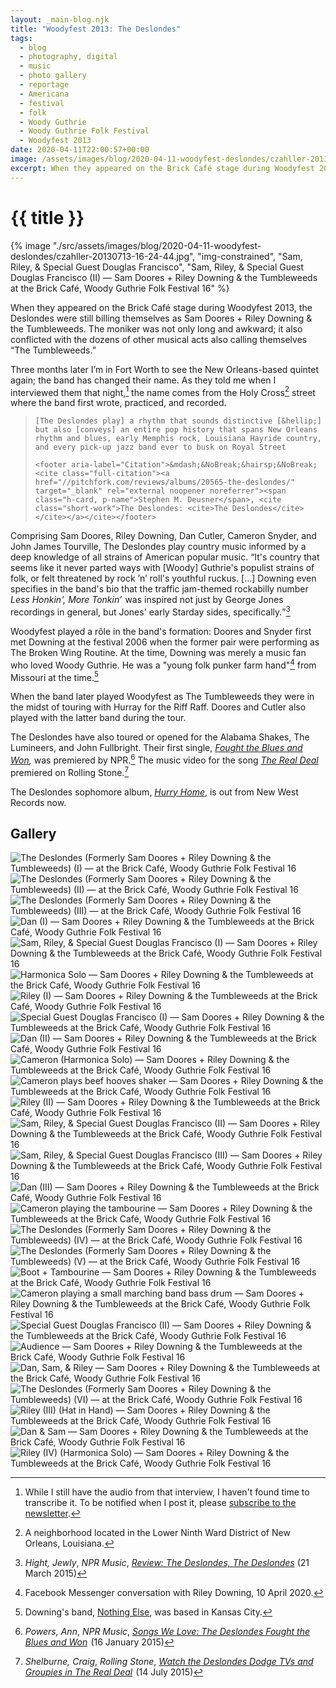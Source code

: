 ```yaml
---
layout: _main-blog.njk
title: "Woodyfest 2013: The Deslondes"
tags: 
  - blog
  - photography, digital
  - music
  - photo gallery
  - reportage
  - Americana
  - festival
  - folk
  - Woody Guthrie
  - Woody Guthrie Folk Festival
  - Woodyfest 2013
date: 2020-04-11T22:00:57+00:00
image: /assets/images/blog/2020-04-11-woodyfest-deslondes/czahller-20130713-16-24-44.jpgczahller-20130713-17-52-12.jpg
excerpt: When they appeared on the Brick Café stage during Woodyfest 2013, the Deslondes were still billing themselves as Sam Doores + Riley Downing &amp; the Tumbleweeds.
---
```

<!-- markdownlint-disable MD025 -->
# {{ title }}

<!-- markdownlint-enable MD025 --><mpb-dialog-img>

{% image "./src/assets/images/blog/2020-04-11-woodyfest-deslondes/czahller-20130713-16-24-44.jpg", "img-constrained", "Sam, Riley, & Special Guest Douglas Francisco", "Sam, Riley, & Special Guest Douglas Francisco (II) — Sam Doores + Riley Downing & the Tumbleweeds at the Brick Café, Woody Guthrie Folk Festival 16" %}</mpb-dialog-img>

When they appeared on the <span class="h-card p-organization">Brick Caf&eacute;</span> stage during Woodyfest <time datetime="2013-07-13T16:00-5:00">2013</time>, the <span class="h-card p-organization">Deslondes</span> were still billing themselves as <span class="h-card p-organization">Sam Doores + Riley Downing &amp; the Tumbleweeds.</span> The moniker was not only long and awkward; it also conflicted with the dozens of other musical acts also calling themselves “The Tumbleweeds.”

<time datetime="2013-09-28T18:00-5:00">Three months</time> later I’m in Fort Worth to see the New Orleans-based quintet again; the band has changed their name. As they told me when I interviewed them that night,[^1] the name comes from the Holy Cross[^2] street where the band first wrote, practiced, and recorded.

<blockquote cite="//pitchfork.com/reviews/albums/20565-the-deslondes/">

    [The Deslondes play] a rhythm that sounds distinctive [&hellip;] but also [conveys] an entire pop history that spans New Orleans rhythm and blues, early Memphis rock, Louisiana Hayride country, and every pick-up jazz band ever to busk on Royal Street

    <footer aria-label="Citation">&mdash;&NoBreak;&hairsp;&NoBreak;<cite class="full-citation"><a href="//pitchfork.com/reviews/albums/20565-the-deslondes/" target="_blank" rel="external noopener noreferrer"><span class="h-card, p-name">Stephen M. Deusner</span>, <cite class="short-work">The Deslondes: <cite>The Deslondes</cite></cite></a></cite></footer>
</blockquote>

Comprising <span class="h-card p-name">Sam Doores</span>, <span class="h-card p-name">Riley Downing</span>, <span class="h-card p-name">Dan Cutler</span>, <span class="h-card p-name">Cameron Snyder</span>, and <span class="h-card p-name">John James Tourville</span>, The Deslondes play country music informed by a deep knowledge of all strains of American popular music. <q>It's country that seems like it never parted ways with [Woody] Guthrie's populist strains of folk, or felt threatened by rock &rsquo;n&rsquo; roll's youthful ruckus. [&hellip;] Downing even specifies in the band's bio that the traffic jam-themed rockabilly number <cite class="short-work">Less Honkin', More Tonkin&rsquo;&NoBreak;&hairsp;</cite> was inspired not just by George Jones recordings in general, but Jones' early Starday sides, specifically.</q>[^3]

Woodyfest played a r&ocirc;le in the band's formation: Doores and Snyder first met Downing at the festival <time datetime="2006-07">2006</time> when the former pair were performing as <span class="h-card p-organization">The Broken Wing Routine</span>. At the time, Downing was merely a music fan who loved Woody Guthrie. He was a "young folk punker farm hand"[^4] from Missouri at the time.[^5]

When the band later played Woodyfest as The Tumbleweeds they were in the midst of touring with <span class="h-card p-organization">Hurray for the Riff Raff</span>. Doores and Cutler also played with the latter band during the tour.

The Deslondes have also toured or opened for the <span class="h-card p-organization">Alabama Shakes</span>, <span class="h-card p-organization">The Lumineers</span>, and <span class="h-card p-name">John Fullbright</span>. Their first single, <cite class="short-work"><a href="//geo.music.apple.com/us/album/fought-the-blues-and-won-yum-yum-single/1436938689?mt=1&app=music&at=10ldhk" target="_blank" rel="external noopener noreferrer">Fought the Blues and Won</a>,</cite> was premiered by <span class="h-card p-organization">NPR</span>.[^6] The music video for the song <cite class="short-work"><a href="//geo.music.apple.com/us/album/the-real-deal/1436829892?i=1436830041&mt=1&app=music&at=10ldhk" target="_blank" rel="external noopener noreferrer">The Real Deal</a></cite> premiered on <span class="h-card p-organization">Rolling Stone</span>.[^7]</p>

The Deslondes sophomore album, <cite><a href="//geo.music.apple.com/us/album/hurry-home/1436938021?mt=1&app=music&at=10ldhk" target="_blank" rel="external noopener noreferrer">Hurry Home</a></cite>, is out from <span class="h-card p-organization">New West Records</span> now.

[^1]: While I still have the audio from that interview, I haven't found time to transcribe it. To be notified when I post it, please [subscribe to the newsletter](/contact/newsletter).

[^2]: A neighborhood located in the Lower Ninth Ward District of New Orleans, Louisiana.

[^3]: <cite class="h-card p-name full-citation">Hight, Jewly</cite>, <cite>NPR Music</cite>, <cite class="short-work"><a href="https://www.npr.org/2015/05/31/410046950/first-listen-the-deslondes-the-deslondes" target="_blank" rel="external noopener noreferrer">Review: The Deslondes, <cite>The Deslondes</cite></a></cite> (<time datetime="2015-05-31T11:03-4:00">21 March 2015</time>)

[^4]: Facebook Messenger conversation with Riley Downing, <time datetime="2020-04-10">10 April 2020.</time>

[^5]: Downing's band, <span class="h-card p-organization"><a href="https://youtu.be/h4eF4QF9DaE" target="_blank" rel="external noopener noreferrer">Nothing Else</a></span>, was based in Kansas City.

[^6]: <cite class="h-card p-name full-citation">Powers, Ann</cite>, <cite>NPR Music</cite>, <cite class="short-work"><a href="https://www.npr.org/2015/01/16/377747322/the-deslondes-fought-the-blues-and-won" target="_blank" rel="external noopener noreferrer">Songs We Love: The Deslondes <cite class="short-work">Fought the Blues and Won</cite></a>&NoBreak;&hairsp;&NoBreak;</cite> (<time datetime="2015-01-16T14:00-5:00">16 January 2015</time>)

[^7]: <cite class="h-card p-name full-citation">Shelburne, Craig</cite>, <cite>Rolling Stone</cite>, <cite class="short-work"><a href="https://www.rollingstone.com/music/music-country/watch-the-deslondes-dodge-tvs-and-groupies-in-real-deal-video-161564/" target="_blank" rel="external noopener noreferrer">Watch the Deslondes Dodge <abbr>TV</abbr>s and Groupies in <cite class="short-work">The Real Deal</cite></a>&NoBreak;&hairsp;&NoBreak;</cite> (<time datetime="2015-07-14T13:53-4:00">14 July 2015</time>)

## Gallery

<mpb-dialog-gallery hint rel cols="8">
  
  ![The Deslondes (Formerly Sam Doores + Riley Downing & the Tumbleweeds) (I) — at the Brick Café, Woody Guthrie Folk Festival 16](/assets/images/blog/2020-04-11-woodyfest-deslondes/czahller-20130713-16-13-01.jpg)
  ![The Deslondes (Formerly Sam Doores + Riley Downing & the Tumbleweeds) (II) — at the Brick Café, Woody Guthrie Folk Festival 16](/assets/images/blog/2020-04-11-woodyfest-deslondes/czahller-20130713-16-13-20.jpg)
  ![The Deslondes (Formerly Sam Doores + Riley Downing & the Tumbleweeds) (III) — at the Brick Café, Woody Guthrie Folk Festival 16](/assets/images/blog/2020-04-11-woodyfest-deslondes/czahller-20130713-16-14-06.jpg)
  ![Dan (I) — Sam Doores + Riley Downing & the Tumbleweeds at the Brick Café, Woody Guthrie Folk Festival 16](/assets/images/blog/2020-04-11-woodyfest-deslondes/czahller-20130713-16-15-07.jpg)
  ![Sam, Riley, & Special Guest Douglas Francisco (I) — Sam Doores + Riley Downing & the Tumbleweeds at the Brick Café, Woody Guthrie Folk Festival 16](/assets/images/blog/2020-04-11-woodyfest-deslondes/czahller-20130713-16-16-04.jpg)
  ![Harmonica Solo — Sam Doores + Riley Downing & the Tumbleweeds at the Brick Café, Woody Guthrie Folk Festival 16](/assets/images/blog/2020-04-11-woodyfest-deslondes/czahller-20130713-16-16-22.jpg)
  ![Riley (I) — Sam Doores + Riley Downing & the Tumbleweeds at the Brick Café, Woody Guthrie Folk Festival 16](/assets/images/blog/2020-04-11-woodyfest-deslondes/czahller-20130713-16-17-39.jpg)
  ![Special Guest Douglas Francisco (I) — Sam Doores + Riley Downing & the Tumbleweeds at the Brick Café, Woody Guthrie Folk Festival 16](/assets/images/blog/2020-04-11-woodyfest-deslondes/czahller-20130713-16-17-51.jpg)
  ![Dan (II) — Sam Doores + Riley Downing & the Tumbleweeds at the Brick Café, Woody Guthrie Folk Festival 16](/assets/images/blog/2020-04-11-woodyfest-deslondes/czahller-20130713-16-20-07.jpg)
  ![Cameron (Harmonica Solo) — Sam Doores + Riley Downing & the Tumbleweeds at the Brick Café, Woody Guthrie Folk Festival 16](/assets/images/blog/2020-04-11-woodyfest-deslondes/czahller-20130713-16-21-46.jpg)
  ![Cameron plays beef hooves shaker — Sam Doores + Riley Downing & the Tumbleweeds at the Brick Café, Woody Guthrie Folk Festival 16](/assets/images/blog/2020-04-11-woodyfest-deslondes/czahller-20130713-16-23-03.jpg)
  ![Riley (II) — Sam Doores + Riley Downing & the Tumbleweeds at the Brick Café, Woody Guthrie Folk Festival 16](/assets/images/blog/2020-04-11-woodyfest-deslondes/czahller-20130713-16-24-12.jpg)
  ![Sam, Riley, & Special Guest Douglas Francisco (II) — Sam Doores + Riley Downing & the Tumbleweeds at the Brick Café, Woody Guthrie Folk Festival 16](/assets/images/blog/2020-04-11-woodyfest-deslondes/czahller-20130713-16-24-44.jpg)
  ![Sam, Riley, & Special Guest Douglas Francisco (III) — Sam Doores + Riley Downing & the Tumbleweeds at the Brick Café, Woody Guthrie Folk Festival 16](/assets/images/blog/2020-04-11-woodyfest-deslondes/czahller-20130713-16-24-49.jpg)
  ![Dan (III) — Sam Doores + Riley Downing & the Tumbleweeds at the Brick Café, Woody Guthrie Folk Festival 16](/assets/images/blog/2020-04-11-woodyfest-deslondes/czahller-20130713-16-25-06.jpg)
  ![Cameron playing the tambourine — Sam Doores + Riley Downing & the Tumbleweeds at the Brick Café, Woody Guthrie Folk Festival 16](/assets/images/blog/2020-04-11-woodyfest-deslondes/czahller-20130713-16-25-41.jpg)
  ![The Deslondes (Formerly Sam Doores + Riley Downing & the Tumbleweeds) (IV) — at the Brick Café, Woody Guthrie Folk Festival 16](/assets/images/blog/2020-04-11-woodyfest-deslondes/czahller-20130713-16-27-11.jpg)
  ![The Deslondes (Formerly Sam Doores + Riley Downing & the Tumbleweeds) (V) — at the Brick Café, Woody Guthrie Folk Festival 16](/assets/images/blog/2020-04-11-woodyfest-deslondes/czahller-20130713-16-28-23.jpg)
  ![Boot + Tambourine — Sam Doores + Riley Downing & the Tumbleweeds at the Brick Café, Woody Guthrie Folk Festival 16](/assets/images/blog/2020-04-11-woodyfest-deslondes/czahller-20130713-16-31-20.jpg)
  ![Cameron playing a small marching band bass drum — Sam Doores + Riley Downing & the Tumbleweeds at the Brick Café, Woody Guthrie Folk Festival 16](/assets/images/blog/2020-04-11-woodyfest-deslondes/czahller-20130713-16-34-20.jpg)
  ![Special Guest Douglas Francisco (II) — Sam Doores + Riley Downing & the Tumbleweeds at the Brick Café, Woody Guthrie Folk Festival 16](/assets/images/blog/2020-04-11-woodyfest-deslondes/czahller-20130713-16-34-52.jpg)
  ![Audience — Sam Doores + Riley Downing & the Tumbleweeds at the Brick Café, Woody Guthrie Folk Festival 16](/assets/images/blog/2020-04-11-woodyfest-deslondes/czahller-20130713-16-40-37.jpg)
  ![Dan, Sam, & Riley — Sam Doores + Riley Downing & the Tumbleweeds at the Brick Café, Woody Guthrie Folk Festival 16](/assets/images/blog/2020-04-11-woodyfest-deslondes/czahller-20130713-16-43-03.jpg)
  ![The Deslondes (Formerly Sam Doores + Riley Downing & the Tumbleweeds) (VI) — at the Brick Café, Woody Guthrie Folk Festival 16](/assets/images/blog/2020-04-11-woodyfest-deslondes/czahller-20130713-16-43-52.jpg)
  ![Riley (III) (Hat in Hand) — Sam Doores + Riley Downing & the Tumbleweeds at the Brick Café, Woody Guthrie Folk Festival 16](/assets/images/blog/2020-04-11-woodyfest-deslondes/czahller-20130713-16-52-15.jpg)
  ![Dan & Sam — Sam Doores + Riley Downing & the Tumbleweeds at the Brick Café, Woody Guthrie Folk Festival 16](/assets/images/blog/2020-04-11-woodyfest-deslondes/czahller-20130713-16-52-48.jpg)
  ![Riley (IV) (Harmonica Solo) — Sam Doores + Riley Downing & the Tumbleweeds at the Brick Café, Woody Guthrie Folk Festival 16](/assets/images/blog/2020-04-11-woodyfest-deslondes/czahller-20130713-16-55-47.jpg)
</mpb-dialog-gallery>
